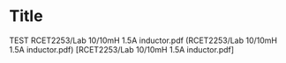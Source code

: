 # Title

TEST
RCET2253/Lab 10/10mH 1.5A inductor.pdf
(RCET2253/Lab 10/10mH 1.5A inductor.pdf)
[RCET2253/Lab 10/10mH 1.5A inductor.pdf]
